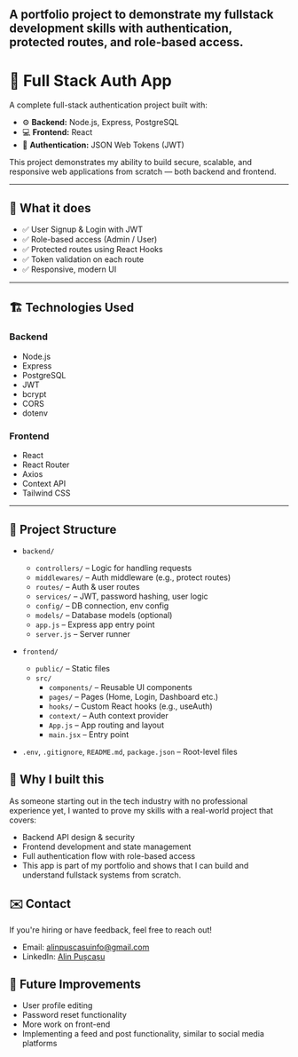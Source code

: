 ## A portfolio project to demonstrate my fullstack development skills with authentication, protected routes, and role-based access.


# 🔐 Full Stack Auth App

A complete full-stack authentication project built with:

- ⚙️ **Backend:** Node.js, Express, PostgreSQL
- 💻 **Frontend:** React
- 🔐 **Authentication:** JSON Web Tokens (JWT)

This project demonstrates my ability to build secure, scalable, and responsive web applications from scratch — both backend and frontend.

---

## 🎯 What it does

- ✅ User Signup & Login with JWT
- ✅ Role-based access (Admin / User)
- ✅ Protected routes using React Hooks
- ✅ Token validation on each route
- ✅ Responsive, modern UI

---

## 🏗️ Technologies Used

### Backend
- Node.js
- Express
- PostgreSQL
- JWT
- bcrypt
- CORS
- dotenv

### Frontend
- React
- React Router
- Axios
- Context API
- Tailwind CSS

---

## 📁 Project Structure

- `backend/`
  - `controllers/` – Logic for handling requests
  - `middlewares/` – Auth middleware (e.g., protect routes)
  - `routes/` – Auth & user routes
  - `services/` – JWT, password hashing, user logic
  - `config/` – DB connection, env config
  - `models/` – Database models (optional)
  - `app.js` – Express app entry point
  - `server.js` – Server runner

- `frontend/`
  - `public/` – Static files
  - `src/`
    - `components/` – Reusable UI components
    - `pages/` – Pages (Home, Login, Dashboard etc.)
    - `hooks/` – Custom React hooks (e.g., useAuth)
    - `context/` – Auth context provider
    - `App.js` – App routing and layout
    - `main.jsx` – Entry point

- `.env`, `.gitignore`, `README.md`, `package.json` – Root-level files

## 🧠 Why I built this
As someone starting out in the tech industry with no professional experience yet, I wanted to prove my skills with a real-world project that covers:
- Backend API design & security
- Frontend development and state management
- Full authentication flow with role-based access
- This app is part of my portfolio and shows that I can build and understand fullstack systems from scratch.

## ✉️ Contact
  If you're hiring or have feedback, feel free to reach out!
- Email: alinpuscasuinfo@gmail.com
- LinkedIn: [Alin Pușcașu](https://www.linkedin.com/in/alin-puscasu-info/)

## 🧰 Future Improvements

- User profile editing
- Password reset functionality
- More work on front-end
- Implementing a feed and post functionality, similar to social media platforms

